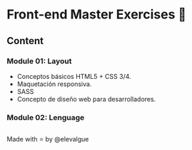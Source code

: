 # Front-end Master Exercises 🍋

## Content
### Module 01: Layout
- Conceptos básicos HTML5 + CSS 3/4.
- Maquetación responsiva.
- SASS
- Concepto de diseño web para desarrolladores.

### Module 02: Lenguage
##
Made with ⭐ by @elevalgue

